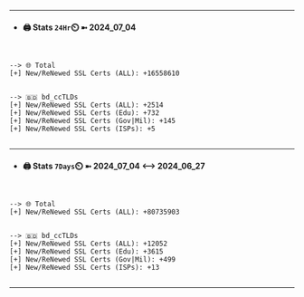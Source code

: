 

---
- #### 🖨️ **Stats** `24Hr`⏲️ ➼ 2024_07_04
```console


--> 🌐 Total
[+] New/ReNewed SSL Certs (ALL): +16558610


--> 🇧🇩 bd_ccTLDs
[+] New/ReNewed SSL Certs (ALL): +2514
[+] New/ReNewed SSL Certs (Edu): +732
[+] New/ReNewed SSL Certs (Gov|Mil): +145
[+] New/ReNewed SSL Certs (ISPs): +5


```

---
- #### 🖨️ **Stats** `7Days`⏲️ ➼ 2024_07_04 <--> 2024_06_27
```console


--> 🌐 Total
[+] New/ReNewed SSL Certs (ALL): +80735903


--> 🇧🇩 bd_ccTLDs
[+] New/ReNewed SSL Certs (ALL): +12052
[+] New/ReNewed SSL Certs (Edu): +3615
[+] New/ReNewed SSL Certs (Gov|Mil): +499
[+] New/ReNewed SSL Certs (ISPs): +13


```

---

